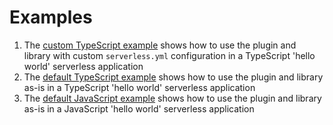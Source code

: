 # Examples

1. The [custom TypeScript example](custom-ts) shows how to use the plugin and library with custom `serverless.yml` configuration in a TypeScript 'hello world' serverless application
1. The [default TypeScript example](default-ts) shows how to use the plugin and library as-is in a TypeScript 'hello world' serverless application
1. The [default JavaScript example](default-js) shows how to use the plugin and library as-is in a JavaScript 'hello world' serverless application
